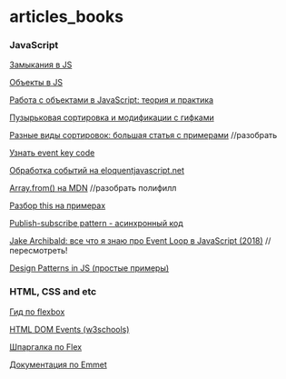 # articles_books

### JavaScript 

[Замыкания в JS](https://habr.com/post/38642/) 

[Объекты в JS](https://habr.com/company/ruvds/blog/420615/)

[Работа с объектами в JavaScript: теория и практика](https://habr.com/post/48542/)

[Пузырьковая сортировка и модификации с гифками](https://habr.com/post/204600/)

[Разные виды сортировок: большая статья с примерами](https://habr.com/post/335920/) //разобрать

[Узнать event key code](http://keycode.info/)

[Обработка событий на eloquentjavascript.net](http://eloquentjavascript.net/15_event.html#c_KkYEaH5/cU)

[Array.from() на MDN](https://developer.mozilla.org/en-US/docs/Web/JavaScript/Reference/Global_Objects/Array/from) //разобрать полифилл

[Разбор this на примерах](https://habr.com/post/149516/)

[Publish-subscribe pattern - асинхронный код](https://itnext.io/why-every-beginner-front-end-developer-should-know-publish-subscribe-pattern-72a12cd68d44) 

[Jake Archibald: все что я знаю про Event Loop в JavaScript (2018)](https://www.youtube.com/watch?v=j4_9BZezSUA) //пересмотреть! 

[Design Patterns in JS (простые примеры)](https://blog.bitsrc.io/understanding-design-patterns-in-javascript-13345223f2dd)

### HTML, CSS and etc

[Гид по flexbox](https://css-tricks.com/snippets/css/a-guide-to-flexbox/#flexbox-background)

[HTML DOM Events (w3schools)](https://www.w3schools.com/jsref/dom_obj_event.asp)

[Шпаргалка по Flex](http://yoksel.github.io/flex-cheatsheet/)

[Документация по Emmet](https://docs.emmet.io/cheat-sheet/)


